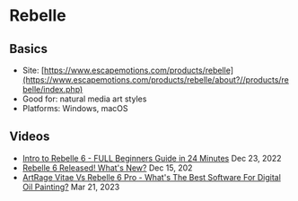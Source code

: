 # Rebelle

## Basics

* Site: [https://www.escapemotions.com/products/rebelle](https://www.escapemotions.com/products/rebelle/about?//products/rebelle/index.php)
* Good for: natural media art styles
* Platforms: Windows, macOS

## Videos

* [Intro to Rebelle 6 - FULL Beginners Guide in 24 Minutes](https://www.youtube.com/watch?v=4DGoV5aXGbU) Dec 23, 2022&#x20;
* [Rebelle 6 Released! What's New?](https://www.youtube.com/watch?v=KU0mYzQTyNc) Dec 15, 202
* [ArtRage Vitae Vs Rebelle 6 Pro - What's The Best Software For Digital Oil Painting?](https://www.youtube.com/watch?v=1NqcjxJkjT4) Mar 21, 2023

